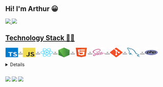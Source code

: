 ## Hi! I'm Arthur 😀

<a href="https://github.com/arthursfreitas">
  <img height="180em" src="https://github-readme-stats-eight-theta.vercel.app/api?username=arthursfreitas&show_icons=true&theme=dracula&include_all_commits=true&count_private=true"/>
  <img height="180em" src="https://github-readme-stats-eight-theta.vercel.app/api/top-langs/?username=arthursfreitas&layout=compact&langs_count=8&theme=dracula"/>

<div style="display: inline_block">

## Technology Stack 👨‍💻

<img align="center"  height="30" width="40" src="https://raw.githubusercontent.com/devicons/devicon/master/icons/typescript/typescript-original.svg"> -
<img align="center"  height="30" width="40" src="https://raw.githubusercontent.com/devicons/devicon/master/icons/javascript/javascript-original.svg"> -
<img align="center"  height="30" width="40" src="https://raw.githubusercontent.com/devicons/devicon/master/icons/react/react-original.svg"> -
<img align="center"  height="30" width="40" src="https://raw.githubusercontent.com/devicons/devicon/master/icons/nodejs/nodejs-original.svg"> -
<img align="center"  height="30" width="40" src="https://raw.githubusercontent.com/devicons/devicon/master/icons/html5/html5-original.svg"> -
<img align="center"  height="30" width="40" src="https://raw.githubusercontent.com/devicons/devicon/master/icons/sass/sass-original.svg"> -
<img align="center"  height="30" width="40" src="https://raw.githubusercontent.com/devicons/devicon/master/icons/git/git-original.svg"> -
<img align="center"  height="30" width="40" src="https://raw.githubusercontent.com/devicons/devicon/master/icons/mysql/mysql-original.svg"> -
<img align="center"  height="30" width="40" src="https://raw.githubusercontent.com/devicons/devicon/master/icons/php/php-original.svg">

</div>
  <details>
  
  <summary>📃 My Resume</summary>

## Education

- 📖 **Analysis and Systems Development**\
  📆 2020\
  📍 **Universidade Católica de Brasília** - Brasília, Brazil

## Experience

<img align="right" src="https://img.shields.io/badge/Git-F05032?style=for-the-badge&logo=git&logoColor=white" />
<img align="right" src="https://img.shields.io/badge/Wordpress-23282d?style=for-the-badge&logo=wordpress&logoColor=white" />
<img align="right" src="https://img.shields.io/badge/Nodejs-026e00?style=for-the-badge&logo=node.js&logoColor=white" />
<img align="right" src="https://img.shields.io/badge/PHP-8892bf?style=for-the-badge&logo=php&logoColor=white"/>
<img align="right" src="https://img.shields.io/badge/react-20232a?style=for-the-badge&logo=react&logoColor=61dafb"/>
<img align="right" src="https://img.shields.io/badge/JavaScript-F7DF1E?style=for-the-badge&logo=javascript&logoColor=black"/>
<img align="right" src="https://img.shields.io/badge/Typescript-3178c6?style=for-the-badge&logo=typescript&logoColor=white"/>

- 👨‍💻 **FullStack Developer**\
  📆 2020 - Moment\
  📍 **<a href="https://www.arthursfreitas.com.br/" target="_blank">Self-employed</a>** - Coronel Fabriciano/MG, Brazil

<br>
<img align="right" src="https://img.shields.io/badge/Git-F05032?style=for-the-badge&logo=git&logoColor=white" />
<img align="right" src="https://img.shields.io/badge/yii-6eca24?style=for-the-badge&logo=&logoColor=white" />
<img align="right" src="https://img.shields.io/badge/html-dd4b25?style=for-the-badge&logo=html5&logoColor=white" />
<img align="right" src="https://img.shields.io/badge/css-254bdd?style=for-the-badge&logo=css3&logoColor=white" />
<img align="right" src="https://img.shields.io/badge/PLSQL-e55844?style=for-the-badge&logo=oracle&logoColor=white" />
<img align="right" src="https://img.shields.io/badge/PHP-8892bf?style=for-the-badge&logo=php&logoColor=white" />

- 👨‍💻 **PHP Developer Analyst**\
  📆 2020 - 2020\
  📍 **<a href="https://www.reply.com/br/" target="_blank">Reply</a>** - Belo Horizonte/MG, Brazil

<br>

<img align="right" src="https://img.shields.io/badge/css-254bdd?style=for-the-badge&logo=css3&logoColor=white" />
<img align="right" src="https://img.shields.io/badge/html-dd4b25?style=for-the-badge&logo=html5&logoColor=white" />
<img align="right" src="https://img.shields.io/badge/jQuery-0769ad?style=for-the-badge&logo=jquery&logoColor=white" />
<img align="right" src="https://img.shields.io/badge/Wordpress-23282d?style=for-the-badge&logo=wordpress&logoColor=white" />
<img align="right" src="https://img.shields.io/badge/Git-F05032?style=for-the-badge&logo=git&logoColor=white" />
<img align="right" src="https://img.shields.io/badge/PHP-8892bf?style=for-the-badge&logo=php&logoColor=white" />

- 👨‍💻 **Web Developer**\
  📆 2019 - 2020\
  📍 **<a href="http://ecomd.com.br/" target="_blank">ECOM-D</a>** - Coronel Fabriciano/MG, Brazil

</details>

##

  <div>
  <a href="https://www.arthursfreitas.com.br" target="_blank"><img src="https://img.shields.io/badge/website-01416d?style=for-the-badge&logo=microsoft-edge&logoColor=white" target="_blank"></a>
  <a href="mailto:contato@arthursfreitas.com.br" target="_blank"><img src="https://img.shields.io/badge/-Gmail-%23EA4335?style=for-the-badge&logo=gmail&logoColor=white" target="_blank"></a>
  <a href="https://www.linkedin.com/in/arthurssfreitas/" target="_blank"><img src="https://img.shields.io/badge/-LinkedIn-%230077B5?style=for-the-badge&logo=linkedin&logoColor=white" target="_blank"></a>
  </div>
